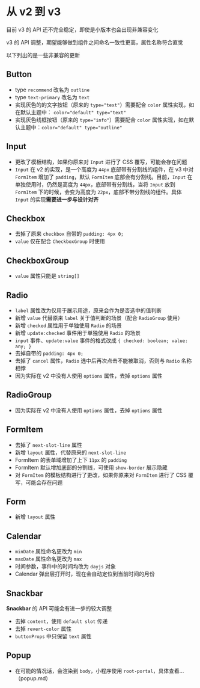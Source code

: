 # 从 v2 到 v3

目前 v3 的 API 还不完全稳定，即使是小版本也会出现非兼容变化

v3 的 API 调整，期望能够做到组件之间命名一致性更高，属性名称符合直觉

以下列出的是一些非兼容的更新

## Button

- type `recommend` 改名为 `outline`
- type `text-primary` 改名为 `text`
- 实现灰色的的文字按钮（原来的 `type="text"`）需要配合 `color` 属性实现，如在默认主题中： `color="default" type="text"`
- 实现灰色线框按钮（原来的 `type="info"`）需要配合 `color` 属性实现，如在默认主题中：`color="default" type="outline"`

## Input

- 更改了模板结构，如果你原来对 `Input` 进行了 CSS 覆写，可能会存在问题
- `Input` 在 v2 的实现，是一个高度为 `44px` 底部带有分割线的组件，在 v3 中对 `FormItem` 增加了 `padding`，默认 `FormItem` 底部会有分割线。目前，`Input` 在单独使用时，仍然是高度为 `44px`，底部带有分割线，当将 `Input` 放到 `FormItem` 下的时候，会变为高度为 `22px`，底部不带分割线的组件。具体 `Input` 的实现**需要进一步与设计对齐**

## Checkbox

- 去掉了原来 `checkbox` 自带的 `padding: 4px 0;`
- `value` 仅在配合 `CheckboxGroup` 时使用

## CheckboxGroup

- `value` 属性只能是 `string[]`

## Radio

- `label` 属性改为仅用于展示用途，原来会作为是否选中的值判断
- 新增 `value` 代替原来 `label` 关于值判断的场景（配合 `RadioGroup` 使用）
- 新增 `checked` 属性用于单独使用 `Radio` 的场景
- 新增 `update:checked` 事件用于单独使用 `Radio` 的场景
- `input` 事件、`update:value` 事件的格式改成 `{ checked: boolean; value: any; }`
- 去掉自带的 `padding: 4px 0;`
- 去掉了 `cancel` 属性，`Radio` 选中后再次点击不能被取消，否则与 `Radio` 名称相悖
- 因为实际在 v2 中没有人使用 `options` 属性，去掉 `options` 属性

## RadioGroup

- 因为实际在 v2 中没有人使用 `options` 属性，去掉 `options` 属性

## FormItem

- 去掉了 `next-slot-line` 属性
- 新增 `layout` 属性，代替原来的 `next-slot-line`
- FormItem 的表单域增加了上下 `11px` 的 `padding`
- FormItem 默认增加底部的分割线，可使用 `show-border` 展示隐藏
- 对 `FormItem` 的模板结构进行了更改，如果你原来对 `FormItem` 进行了 CSS 覆写，可能会存在问题

## Form

- 新增 `layout` 属性

## Calendar

- `minDate` 属性命名更改为 `min`
- `maxDate` 属性命名更改为 `max`
- 时间参数，事件中的时间均改为 `dayjs` 对象
- Calendar 弹出层打开时，现在会自动定位到当前时间的月份

## Snackbar

**Snackbar** 的 API 可能会有进一步的较大调整

- 去掉 `content`，使用 `default slot` 传递
- 去掉 `revert-color` 属性
- `buttonProps` 中只保留 `text` 属性

## Popup

- 在可能的情况话，会渲染到 `body`，小程序使用 `root-portal`，具体查看... （popup.md）
